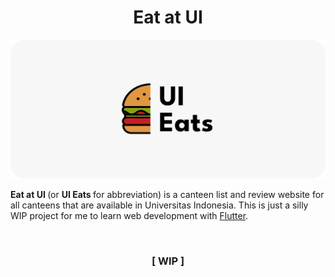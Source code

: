 # <center>Eat at UI</center>


[![Banner](assets/images/Banner.png)](#)


<b> Eat at UI </b> (or <b> UI Eats </b> for abbreviation) is a canteen list and review website for all canteens that are available in Universitas Indonesia. This is just a silly WIP project for me to learn web development with [Flutter](https://flutter.dev).

<br>

### <center> [ WIP ] </center>